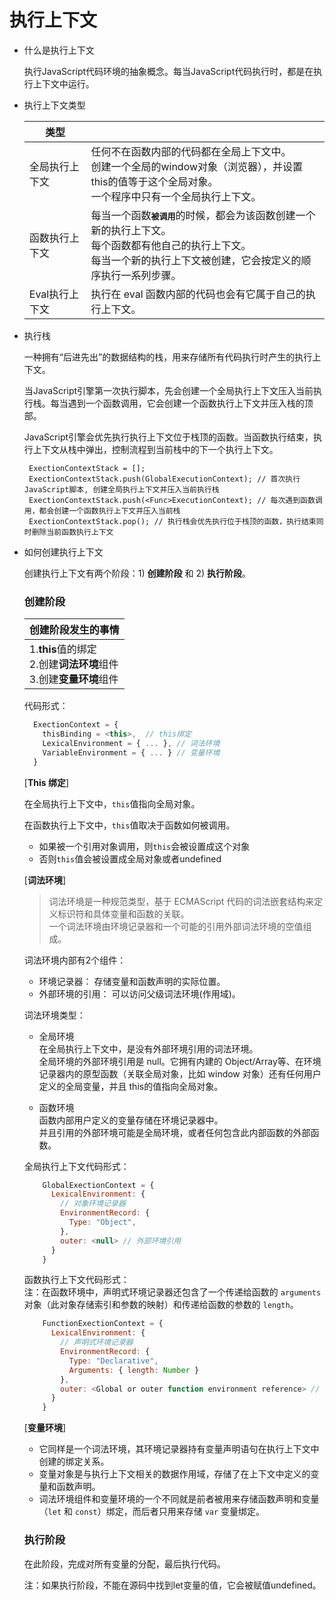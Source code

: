 # 执行上下文
- 什么是执行上下文

  执行JavaScript代码环境的抽象概念。每当JavaScript代码执行时，都是在执行上下文中运行。

- 执行上下文类型

  |  类型   |   |
  |  ----  | ---- |
  | 全局执行上下文 | 任何不在函数内部的代码都在全局上下文中。 <br>创建一个全局的window对象（浏览器），并设置this的值等于这个全局对象。<br>一个程序中只有一个全局执行上下文。 |
  | 函数执行上下文 |  每当一个函数<kbd>**被调用**</kbd>的时候，都会为该函数创建一个新的执行上下文。<br>每个函数都有他自己的执行上下文。<br>每当一个新的执行上下文被创建，它会按定义的顺序执行一系列步骤。 |
  | Eval执行上下文 | 执行在 eval 函数内部的代码也会有它属于自己的执行上下文。 |
     
- 执行栈

  一种拥有“后进先出”的数据结构的栈，用来存储所有代码执行时产生的执行上下文。
  
  当JavaScript引擎第一次执行脚本，先会创建一个全局执行上下文压入当前执行栈。每当遇到一个函数调用，它会创建一个函数执行上下文并压入栈的顶部。
  
  JavaScript引擎会优先执行执行上下文位于栈顶的函数。当函数执行结束，执行上下文从栈中弹出，控制流程到当前栈中的下一个执行上下文。
  
   ```
    ExectionContextStack = [];
    ExectionContextStack.push(GlobalExecutionContext); // 首次执行JavaScript脚本, 创建全局执行上下文并压入当前执行栈
    ExectionContextStack.push(<Func>ExecutionContext); // 每次遇到函数调用，都会创建一个函数执行上下文并压入当前栈
    ExectionContextStack.pop(); // 执行栈会优先执行位于栈顶的函数，执行结束同时删除当前函数执行上下文
  ```
  
- 如何创建执行上下文

  创建执行上下文有两个阶段：1) **创建阶段** 和 2) **执行阶段**。
  
  ### 创建阶段
  
  | 创建阶段发生的事情 |
  | ------- |
  | 1.**this**值的绑定<br>2.创建**词法环境**组件<br>3.创建**变量环境**组件 |
  
    
  代码形式：
  
  ```javascript
    ExectionContext = {
      thisBinding = <this>,  // this绑定
      LexicalEnvironment = { ... }, // 词法环境
      VariableEnvironment = { ... } // 变量环境
    }
  ```
  
  \[**This 绑定**\]
  
  在全局执行上下文中，``this``值指向全局对象。
  
  在函数执行上下文中，``this``值取决于函数如何被调用。
    - 如果被一个引用对象调用，则``this``会被设置成这个对象
    - 否则``this``值会被设置成全局对象或者undefined
  
  \[**词法环境**\]
  
   > 词法环境是一种规范类型，基于 ECMAScript 代码的词法嵌套结构来定义标识符和具体变量和函数的关联。    
   > 一个词法环境由环境记录器和一个可能的引用外部词法环境的空值组成。



  词法环境内部有2个组件：    
    - 环境记录器： 存储变量和函数声明的实际位置。    
    - 外部环境的引用： 可以访问父级词法环境(作用域)。
  
  词法环境类型：
    - 全局环境    
      在全局执行上下文中，是没有外部环境引用的词法环境。    
      全局环境的外部环境引用是 null。它拥有内建的 Object/Array等、在环境记录器内的原型函数（关联全局对象，比如 window 对象）还有任何用户定义的全局变量，并且 this的值指向全局对象。
     
    - 函数环境    
      函数内部用户定义的变量存储在环境记录器中。    
      并且引用的外部环境可能是全局环境，或者任何包含此内部函数的外部函数。
      
  全局执行上下文代码形式：
  
  ```javascript
      GlobalExectionContext = {
        LexicalEnvironment: {
          // 对象环境记录器
          EnvironmentRecord: {
            Type: "Object",
          },
          outer: <null> // 外部环境引用
        }
      }
  ```
  
  
  
  函数执行上下文代码形式：    
  注：在函数环境中，声明式环境记录器还包含了一个传递给函数的 ``arguments`` 对象（此对象存储索引和参数的映射）和传递给函数的参数的 ``length``。
  
  ```javascript
      FunctionExectionContext = {
        LexicalEnvironment: {
          // 声明式环境记录器
          EnvironmentRecord: {
            Type: "Declarative",
            Arguments: { length: Number } 
          },
          outer: <Global or outer function environment reference> // 外部环境引用
        }
      }
  ```

  \[**变量环境**\]
  
  - 它同样是一个词法环境，其环境记录器持有变量声明语句在执行上下文中创建的绑定关系。
  - 变量对象是与执行上下文相关的数据作用域，存储了在上下文中定义的变量和函数声明。
  - 词法环境组件和变量环境的一个不同就是前者被用来存储函数声明和变量（``let`` 和 ``const``）绑定，而后者只用来存储 ``var`` 变量绑定。
  
  ### 执行阶段
  
  在此阶段，完成对所有变量的分配，最后执行代码。
  
  注：如果执行阶段，不能在源码中找到let变量的值，它会被赋值undefined。
